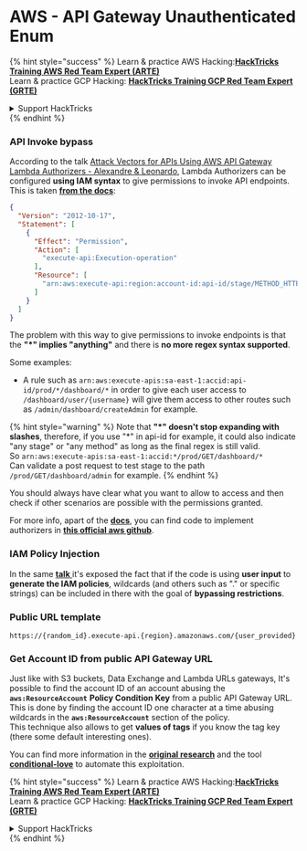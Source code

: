 # AWS - API Gateway Unauthenticated Enum

{% hint style="success" %}
Learn & practice AWS Hacking:<img src="../../../.gitbook/assets/image (1) (1) (1).png" alt="" data-size="line">[**HackTricks Training AWS Red Team Expert (ARTE)**](https://training.hacktricks.xyz/courses/arte)<img src="../../../.gitbook/assets/image (1) (1) (1).png" alt="" data-size="line">\
Learn & practice GCP Hacking: <img src="../../../.gitbook/assets/image (2).png" alt="" data-size="line">[**HackTricks Training GCP Red Team Expert (GRTE)**<img src="../../../.gitbook/assets/image (2).png" alt="" data-size="line">](https://training.hacktricks.xyz/courses/grte)

<details>

<summary>Support HackTricks</summary>

* Check the [**subscription plans**](https://github.com/sponsors/carlospolop)!
* **Join the** 💬 [**Discord group**](https://discord.gg/hRep4RUj7f) or the [**telegram group**](https://t.me/peass) or **follow** us on **Twitter** 🐦 [**@hacktricks\_live**](https://twitter.com/hacktricks_live)**.**
* **Share hacking tricks by submitting PRs to the** [**HackTricks**](https://github.com/carlospolop/hacktricks) and [**HackTricks Cloud**](https://github.com/carlospolop/hacktricks-cloud) github repos.

</details>
{% endhint %}

### API Invoke bypass

According to the talk [Attack Vectors for APIs Using AWS API Gateway Lambda Authorizers - Alexandre & Leonardo](https://www.youtube.com/watch?v=bsPKk7WDOnE), Lambda Authorizers can be configured **using IAM syntax** to give permissions to invoke API endpoints. This is taken [**from the docs**](https://docs.aws.amazon.com/apigateway/latest/developerguide/api-gateway-control-access-using-iam-policies-to-invoke-api.html):

```json
{
  "Version": "2012-10-17",
  "Statement": [
    {
      "Effect": "Permission",
      "Action": [
        "execute-api:Execution-operation"           
      ],
      "Resource": [
        "arn:aws:execute-api:region:account-id:api-id/stage/METHOD_HTTP_VERB/Resource-path"
      ]
    }
  ]
} 
```

The problem with this way to give permissions to invoke endpoints is that the **"\*" implies "anything"** and there is **no more regex syntax supported**.

Some examples:

* A rule such as `arn:aws:execute-apis:sa-east-1:accid:api-id/prod/*/dashboard/*` in order to give each user access to `/dashboard/user/{username}` will give them access to other routes such as `/admin/dashboard/createAdmin` for example.

{% hint style="warning" %}
Note that **"\*" doesn't stop expanding with slashes**, therefore, if you use "\*" in api-id for example, it could also indicate "any stage" or "any method" as long as the final regex is still valid.\
So `arn:aws:execute-apis:sa-east-1:accid:*/prod/GET/dashboard/*`\
Can validate a post request to test stage to the path `/prod/GET/dashboard/admin` for example.
{% endhint %}

You should always have clear what you want to allow to access and then check if other scenarios are possible with the permissions granted.

For more info, apart of the [**docs**](https://docs.aws.amazon.com/apigateway/latest/developerguide/api-gateway-control-access-using-iam-policies-to-invoke-api.html), you can find code to implement authorizers in [**this official aws github**](https://github.com/awslabs/aws-apigateway-lambda-authorizer-blueprints/tree/master/blueprints).

### IAM Policy Injection

In the same [**talk** ](https://www.youtube.com/watch?v=bsPKk7WDOnE)it's exposed the fact that if the code is using **user input** to **generate the IAM policies**, wildcards (and others such as "." or specific strings) can be included in there with the goal of **bypassing restrictions**.

### Public URL template

```
https://{random_id}.execute-api.{region}.amazonaws.com/{user_provided}
```

### Get Account ID from public API Gateway URL

Just like with S3 buckets, Data Exchange and Lambda URLs gateways, It's possible to find the account ID of an account abusing the **`aws:ResourceAccount`** **Policy Condition Key** from a public API Gateway URL. This is done by finding the account ID one character at a time abusing wildcards in the **`aws:ResourceAccount`** section of the policy.\
This technique also allows to get **values of tags** if you know the tag key (there some default interesting ones).

You can find more information in the [**original research**](https://blog.plerion.com/conditional-love-for-aws-metadata-enumeration/) and the tool [**conditional-love**](https://github.com/plerionhq/conditional-love/) to automate this exploitation.

{% hint style="success" %}
Learn & practice AWS Hacking:<img src="../../../.gitbook/assets/image (1) (1) (1).png" alt="" data-size="line">[**HackTricks Training AWS Red Team Expert (ARTE)**](https://training.hacktricks.xyz/courses/arte)<img src="../../../.gitbook/assets/image (1) (1) (1).png" alt="" data-size="line">\
Learn & practice GCP Hacking: <img src="../../../.gitbook/assets/image (2).png" alt="" data-size="line">[**HackTricks Training GCP Red Team Expert (GRTE)**<img src="../../../.gitbook/assets/image (2).png" alt="" data-size="line">](https://training.hacktricks.xyz/courses/grte)

<details>

<summary>Support HackTricks</summary>

* Check the [**subscription plans**](https://github.com/sponsors/carlospolop)!
* **Join the** 💬 [**Discord group**](https://discord.gg/hRep4RUj7f) or the [**telegram group**](https://t.me/peass) or **follow** us on **Twitter** 🐦 [**@hacktricks\_live**](https://twitter.com/hacktricks_live)**.**
* **Share hacking tricks by submitting PRs to the** [**HackTricks**](https://github.com/carlospolop/hacktricks) and [**HackTricks Cloud**](https://github.com/carlospolop/hacktricks-cloud) github repos.

</details>
{% endhint %}
